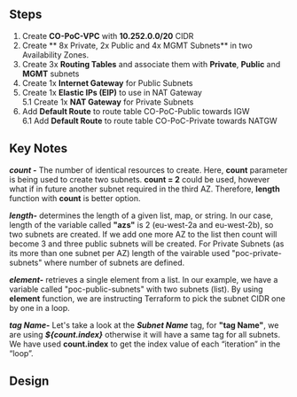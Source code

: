 ## Steps
 1.  Create **CO-PoC-VPC** with **10.252.0.0/20** CIDR <br> 
 2.  Create ** 8x Private, 2x Public and 4x MGMT Subnets** in two Availability Zones.<br>
 3.  Create 3x **Routing Tables** and associate them with **Private**, **Public** and **MGMT** subnets <br> 
 4.  Create 1x **Internet Gateway** for Public Subnets <br> 
 5.  Create 1x **Elastic IPs (EIP)** to use in NAT Gateway <br>
 5.1 Create 1x **NAT Gateway** for Private Subnets  <br>
 6.  Add **Default Route** to route table CO-PoC-Public towards IGW <br>
 6.1 Add **Default Route** to route table CO-PoC-Private towards NATGW <br>
 
## Key Notes
 
***count -*** The number of identical resources to create. Here, **count** parameter is being used to create two subnets.  **count = 2** could be used, however what if in future another subnet required in the third AZ. Therefore, **length** function with **count** is better option. <br>

***length-*** determines the length of a given list, map, or string. In our case, length of the variable called **"azs"** is 2 (eu-west-2a and eu-west-2b), so two subnets are created. If we add one more AZ to the list then count will become 3 and three public subnets will be created. For Private Subnets (as its more than one subnet per AZ) length of the vairable used "poc-private-subnets" where number of subnets are defined.   <br>

***element-*** retrieves a single element from a list. In our example, we have a variable called "poc-public-subnets" with two subnets (list). By using **element** function, we are instructing Terraform to pick the subnet CIDR one by one in a loop. <br>

***tag Name-*** Let's take a look at the ***Subnet Name*** tag, for **"tag Name"**, we are using _**${count.index}**_ otherwise it will have a same tag for all subnets. We have used **count.index** to get the index value of each “iteration” in the “loop”. <br>


## Design 

